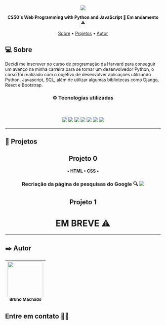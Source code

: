 <h4 align="center"> 
<a href="https://cs50.harvard.edu/web/2020/"><img src="https://online-learning.harvard.edu/sites/default/files/styles/header/public/course/CS50x_web_4-modified.jpg?itok=8wo8PUle"/></a>


CS50's Web Programming with Python and JavaScript 🐍 Em andamento ⚠️
</h4>

<p align="center">
 <a href="#-sobre">Sobre</a> •
 <a href="#-projetos">Projetos</a> •
 <a href="#%EF%B8%8F-autor">Autor</a>
</p>

## 💻 Sobre

Decidi me inscrever no curso de programação da Harvard para conseguir um avanço na minha carreira para se tornar um desenvolvedor Python, o curso foi realizado com o objetivo de desenvolver aplicações utilizando Python, Javascript, SQL, além de utilizar algumas bibliotecas como Django, React e Bootstrap.

<h3 align="center">
⚙️ Tecnologias utilizadas

<p>&nbsp;</p>
<img src="https://img.shields.io/badge/HTML5-E34F26?style=for-the-badge&logo=html5&logoColor=white"/>
<img src="https://img.shields.io/badge/CSS3-1572B6?style=for-the-badge&logo=css3&logoColor=white"/>
<img src="https://img.shields.io/badge/JavaScript-323330?style=for-the-badge&logo=javascript&logoColor=F7DF1E"/>
<img src="https://img.shields.io/badge/Git-F05032?style=for-the-badge&logo=git&logoColor=white"/>
<img src="https://img.shields.io/badge/Python-3776AB?style=for-the-badge&logo=python&logoColor=white"/>
<img src="https://img.shields.io/badge/Django-092E20?style=for-the-badge&logo=django&logoColor=green"/>
<img src="https://img.shields.io/badge/MySQL-00000F?style=for-the-badge&logo=mysql&logoColor=white"/>
</h3>

---

## 🚧 Projetos

<h2 align="center">
Projeto 0
</h2>
<h4 align="center">
• HTML • CSS •
</h4>
<h3 align="center">Recriação da página de pesquisas do Google 🔍
<a href="https://github.com/brunomdrrosa/CS50-s-Web-Programming-with-Python-and-JavaScript/tree/main/project0"><img src="https://i.imgur.com/FAmT4nU.png"/></a>	
</h3>
<h2 align="center">
Projeto 1
</h2>	
<h1 align="center">
EM BREVE ⚠️
</h1>

---

## ✒️ Autor

| [<img src="https://avatars.githubusercontent.com/u/75590326?v=4" width=115 > <br> <sub> Bruno Machado </sub>](https://github.com/brunomdrrosa) |
| :--------------------------------------------------------------------------------------------------------------------------------------------: |

<h2 >Entre em contato 🤙🏽</h2>

<div align="center">
<a href="https://linkedin.com/in/bruno-machado-da-rosa/" target="_blank"><img src="https://img.shields.io/badge/Bruno Machado da Rosa-0077B5?style=for-the-badge&logo=linkedin&logoColor=white" alt=""></a>
<a href="mailto:brunomdr46@gmail.com" target="_blank"><img src="https://img.shields.io/badge/brunomdr46@gmail.com-D14836?style=for-the-badge&logo=gmail&logoColor=white" alt=""></a>
</div>